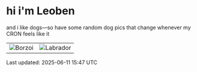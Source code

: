 # hi i'm Leoben

and i like dogs—so have some random dog pics that change whenever my CRON feels like it

|  |  |
|--------|----------|
| ![Borzoi](https://random-dog-vercel.vercel.app/api/random-borzoi?v=1749656841) | ![Labrador](https://random-dog-vercel.vercel.app/api/random-labrador?v=1749656841) |

Last updated: 2025-06-11 15:47 UTC
